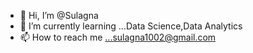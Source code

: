 - 👋 Hi, I’m @Sulagna
- 🌱 I’m currently learning ...Data Science,Data Analytics
- 📫 How to reach me ...sulagna1002@gmail.com

<!---
Sulagna1002/Sulagna1002 is a ✨ special ✨ repository because its `README.md` (this file) appears on your GitHub profile.
You can click the Preview link to take a look at your changes.
--->
